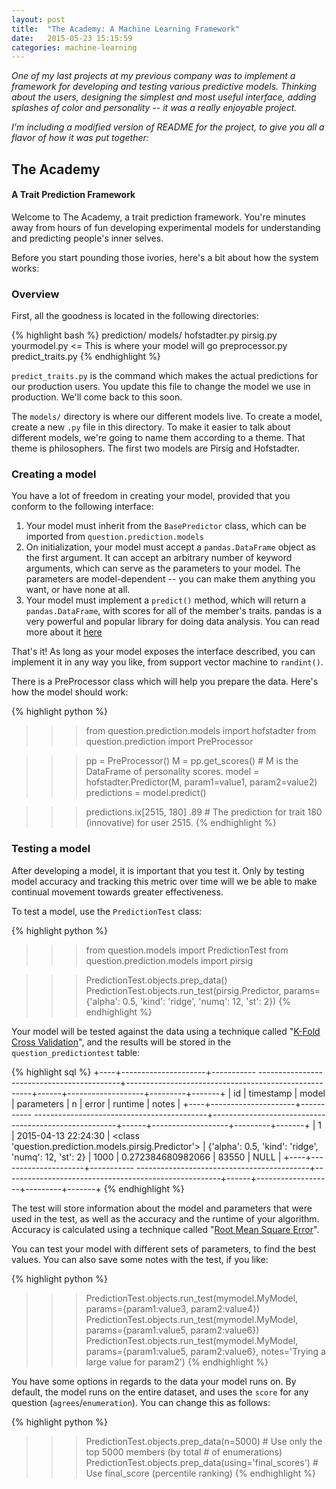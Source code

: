 ```yaml
---
layout: post
title:  "The Academy: A Machine Learning Framework"
date:   2015-05-23 15:15:59
categories: machine-learning
---
```


*One of my last projects at my previous company was to implement a framework for developing and testing various predictive models.  Thinking about the users, designing the simplest and most useful interface, adding splashes of color and personality -- it was a really enjoyable project.*

*I'm including a modified version of README for the project, to give you all a flavor of how it was put together:*

## The Academy

#### A Trait Prediction Framework

Welcome to The Academy, a trait prediction framework. You're minutes away from hours of fun developing experimental models for understanding and predicting people's inner selves.

Before you start pounding those ivories, here's a bit about how the system works:

### Overview
First, all the goodness is located in the following directories:

{% highlight bash %}
prediction/
    models/
        hofstadter.py
        pirsig.py
        yourmodel.py <= This is where your model will go
    preprocessor.py
    predict_traits.py
{% endhighlight %}


`predict_traits.py` is the command which makes the actual predictions for our production users. You update this file to change the model we use in production. We'll come back to this soon.

The `models/` directory is where our different models live. To create a model, create a new `.py` file in this directory. To make it easier to talk about different models, we're going to name them according to a theme. That theme is philosophers. The first two models are Pirsig and Hofstadter.

### Creating a model
You have a lot of freedom in creating your model, provided that you conform to the following interface:

1. Your model must inherit from the `BasePredictor` class, which can be imported from `question.prediction.models`
2. On initialization, your model must accept a `pandas.DataFrame` object as the first argument. It can accept an arbitrary number of keyword arguments, which can serve as the parameters to your model. The parameters are model-dependent -- you can make them anything you want, or have none at all.
3. Your model must implement a `predict()` method, which will return a `pandas.DataFrame`, with scores for all of the member's traits. pandas is a very powerful and popular library for doing data analysis. You can read more about it [here](http://pandas.pydata.org/)

That's it! As long as your model exposes the interface described, you can implement it in any way you like, from support vector machine to `randint()`.

There is a PreProcessor class which will help you prepare the data. Here's how the model should work:

{% highlight python %}
>>> from question.prediction.models import hofstadter
>>> from question.prediction import PreProcessor

>>> pp = PreProcessor()
>>> M = pp.get_scores() # M is the DataFrame of personality scores.
>>> model = hofstadter.Predictor(M, param1=value1, param2=value2)
>>> predictions = model.predict()

>>> predictions.ix[2515, 180]
.89 # The prediction for trait 180 (innovative) for user 2515.
{% endhighlight %}


### Testing a model
After developing a model, it is important that you test it. Only by testing model accuracy and tracking this metric over time will we be able to make continual movement towards greater effectiveness.

To test a model, use the `PredictionTest` class:

{% highlight python %}
>>> from question.models import PredictionTest
>>> from question.prediction.models import pirsig

>>> PredictionTest.objects.prep_data()
>>> PredictionTest.objects.run_test(pirsig.Predictor, params={'alpha': 0.5, 'kind': 'ridge', 'numq': 12, 'st': 2})
{% endhighlight %}


Your model will be tested against the data using a technique called "[K-Fold Cross Validation](http://en.wikipedia.org/wiki/Cross-validation_%28statistics%29)", and the results will be stored in the `question_predictiontest` table:

{% highlight sql %}
+----+---------------------+----------- -------------------------------------------+------------------------------------------------------+------+-------------------+---------+-------+
| id | timestamp           | model                                                 | parameters                                           | n    | error             | runtime | notes |
+----+---------------------+----------- -------------------------------------------+------------------------------------------------------+------+-------------------+---------+-------+
|  1 | 2015-04-13 22:24:30 | <class 'question.prediction.models.pirsig.Predictor'> | {'alpha': 0.5, 'kind': 'ridge', 'numq': 12, 'st': 2} | 1000 | 0.272384680982066 |   83550 | NULL  |
+----+---------------------+----------- -------------------------------------------+------------------------------------------------------+------+-------------------+---------+-------+
{% endhighlight %}

The test will store information about the model and parameters that were used in the test, as well as the accuracy and the runtime of your algorithm. Accuracy is calculated using a technique called "[Root Mean Square Error](https://www.kaggle.com/wiki/RootMeanSquaredError)".

You can test your model with different sets of parameters, to find the best values. You can also save some notes with the test, if you like:

{% highlight python %}
>>> PredictionTest.objects.run_test(mymodel.MyModel, params={param1:value3, param2:value4})
>>> PredictionTest.objects.run_test(mymodel.MyModel, params={param1:value5, param2:value6})
>>> PredictionTest.objects.run_test(mymodel.MyModel, params={param1:value5, param2:value6}, notes='Trying a large value for param2')
{% endhighlight %}

You have some options in regards to the data your model runs on. By default, the model runs on the entire dataset, and uses the `score` for any question (`agrees`/`enumeration`). You can change this as follows:

{% highlight python %}
>>> PredictionTest.objects.prep_data(n=5000) # Use only the top 5000 members (by total # of enumerations)
>>> PredictionTest.objects.prep_data(using='final_scores') # Use final_score (percentile ranking)
{% endhighlight %}

